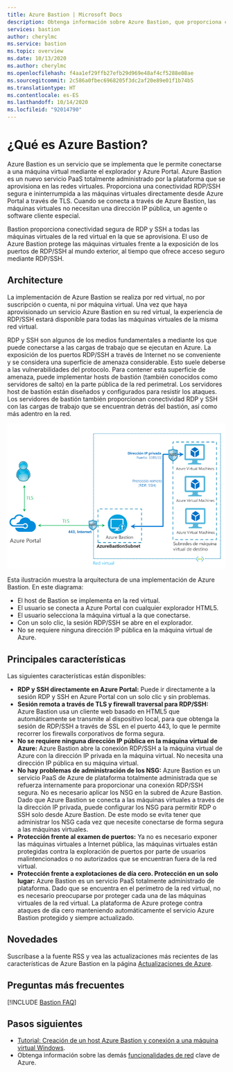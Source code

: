 ```yaml
---
title: Azure Bastion | Microsoft Docs
description: Obtenga información sobre Azure Bastion, que proporciona conectividad RDP/SSH segura y directa con sus máquinas virtuales sin exponer los puertos RDP/SSH externamente.
services: bastion
author: cherylmc
ms.service: bastion
ms.topic: overview
ms.date: 10/13/2020
ms.author: cherylmc
ms.openlocfilehash: f4aa1ef29ffb27efb29d969e48af4cf5288e08ae
ms.sourcegitcommit: 2c586a0fbec6968205f3dc2af20e89e01f1b74b5
ms.translationtype: HT
ms.contentlocale: es-ES
ms.lasthandoff: 10/14/2020
ms.locfileid: "92014790"
---
```

# <a name="what-is-azure-bastion"></a>¿Qué es Azure Bastion?

Azure Bastion es un servicio que se implementa que le permite conectarse a una máquina virtual mediante el explorador y Azure Portal. Azure Bastion es un nuevo servicio PaaS totalmente administrado por la plataforma que se aprovisiona en las redes virtuales. Proporciona una conectividad RDP/SSH segura e ininterrumpida a las máquinas virtuales directamente desde Azure Portal a través de TLS. Cuando se conecta a través de Azure Bastion, las máquinas virtuales no necesitan una dirección IP pública, un agente o software cliente especial.

Bastion proporciona conectividad segura de RDP y SSH a todas las máquinas virtuales de la red virtual en la que se aprovisiona. El uso de Azure Bastion protege las máquinas virtuales frente a la exposición de los puertos de RDP/SSH al mundo exterior, al tiempo que ofrece acceso seguro mediante RDP/SSH.

## <a name="architecture"></a>Architecture

La implementación de Azure Bastion se realiza por red virtual, no por suscripción o cuenta, ni por máquina virtual. Una vez que haya aprovisionado un servicio Azure Bastion en su red virtual, la experiencia de RDP/SSH estará disponible para todas las máquinas virtuales de la misma red virtual.

RDP y SSH son algunos de los medios fundamentales a mediante los que puede conectarse a las cargas de trabajo que se ejecutan en Azure. La exposición de los puertos RDP/SSH a través de Internet no se conveniente y se considera una superficie de amenaza considerable. Esto suele deberse a las vulnerabilidades del protocolo. Para contener esta superficie de amenaza, puede implementar hosts de bastión (también conocidos como servidores de salto) en la parte pública de la red perimetral. Los servidores host de bastión están diseñados y configurados para resistir los ataques. Los servidores de bastión también proporcionan conectividad RDP y SSH con las cargas de trabajo que se encuentran detrás del bastión, así como más adentro en la red.

![Arquitectura de Azure Bastion](./media/bastion-overview/architecture.png)

Esta ilustración muestra la arquitectura de una implementación de Azure Bastion. En este diagrama:

* El host de Bastion se implementa en la red virtual.
* El usuario se conecta a Azure Portal con cualquier explorador HTML5.
* El usuario selecciona la máquina virtual a la que conectarse.
* Con un solo clic, la sesión RDP/SSH se abre en el explorador.
* No se requiere ninguna dirección IP pública en la máquina virtual de Azure.

## <a name="key-features"></a>Principales características

Las siguientes características están disponibles:

* **RDP y SSH directamente en Azure Portal:** Puede ir directamente a la sesión RDP y SSH en Azure Portal con un solo clic y sin problemas.
* **Sesión remota a través de TLS y firewall traversal para RDP/SSH:** Azure Bastion usa un cliente web basado en HTML5 que automáticamente se transmite al dispositivo local, para que obtenga la sesión de RDP/SSH a través de SSL en el puerto 443, lo que le permite recorrer los firewalls corporativos de forma segura.
* **No se requiere ninguna dirección IP pública en la máquina virtual de Azure:** Azure Bastion abre la conexión RDP/SSH a la máquina virtual de Azure con la dirección IP privada en la máquina virtual. No necesita una dirección IP pública en su máquina virtual.
* **No hay problemas de administración de los NSG:** Azure Bastion es un servicio PaaS de Azure de plataforma totalmente administrada que se refuerza internamente para proporcionar una conexión RDP/SSH segura. No es necesario aplicar los NSG en la subred de Azure Bastion. Dado que Azure Bastion se conecta a las máquinas virtuales a través de la dirección IP privada, puede configurar los NSG para permitir RDP o SSH solo desde Azure Bastion. De este modo se evita tener que administrar los NSG cada vez que necesite conectarse de forma segura a las máquinas virtuales.
* **Protección frente al examen de puertos:** Ya no es necesario exponer las máquinas virtuales a Internet pública, las máquinas virtuales están protegidas contra la exploración de puertos por parte de usuarios malintencionados o no autorizados que se encuentran fuera de la red virtual.
* **Protección frente a explotaciones de día cero. Protección en un solo lugar:** Azure Bastion es un servicio PaaS totalmente administrado de plataforma. Dado que se encuentra en el perímetro de la red virtual, no es necesario preocuparse por proteger cada una de las máquinas virtuales de la red virtual. La plataforma de Azure protege contra ataques de día cero manteniendo automáticamente el servicio Azure Bastion protegido y siempre actualizado.

## <a name="whats-new"></a><a name="new"></a>Novedades

Suscríbase a la fuente RSS y vea las actualizaciones más recientes de las características de Azure Bastion en la página [Actualizaciones de Azure](https://azure.microsoft.com/updates/?category=networking&query=Azure%20Bastion).

## <a name="faq"></a>Preguntas más frecuentes

[!INCLUDE [Bastion FAQ](../../includes/bastion-faq-include.md)]

## <a name="next-steps"></a>Pasos siguientes

* [Tutorial: Creación de un host Azure Bastion y conexión a una máquina virtual Windows](tutorial-create-host-portal.md).
* Obtenga información sobre las demás [funcionalidades de red](../networking/networking-overview.md) clave de Azure.
